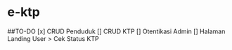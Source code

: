 # e-ktp


##TO-DO
[x] CRUD Penduduk
[] CRUD KTP
[] Otentikasi Admin
[] Halaman Landing User > Cek Status KTP

